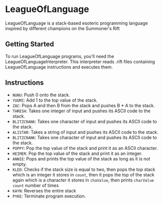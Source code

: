 # LeagueOfLanguage
LeagueOfLanguage is a stack-based esoteric programming language inspired by different champions on the Summoner's Rift

## Getting Started
To run LeagueOfLanguage programs, you'll need the LeagueOfLanguageInterpreter. This interpreter reads .rift files containing LeagueOfLanguage instructions and executes them.

## Instructions
- `NUNU`: Push 0 onto the stack.
- `YUUMI`: Add 1 to the top value of the stack.
- `ZAC`: Pops A and then B from the stack and pushes B * A to the stack.
- `THRESH`: Takes one integer of input and pushes its ASCII code to the stack.
- `BLITZCRANK`: Takes one character of input and pushes its ASCII code to the stack.
- `ALISTAR`: Takes a string of input and pushes its ASCII code to the stack.
- `BLITZCRANK`: Takes one character of input and pushes its ASCII code to the stack.
- `POPPY`: Pop the top value of the stack and print it as an ASCII character.
- `HEIMER`: Pop the top value of the stack and print it as an integer.
- `ANNIE`: Pops and prints the top value of the stack as long as it is not empty.
- `KLED`: Checks if the stack size is equal to two, then pops the top stack which is an integer it stores in `count`, then it pops the top of the stack again which is a character it stores in `chaValue`, then prints `charValue` `count` number of times
- `KAYN`: Reverses the entire stack
- `PYKE`: Terminate program execution.

